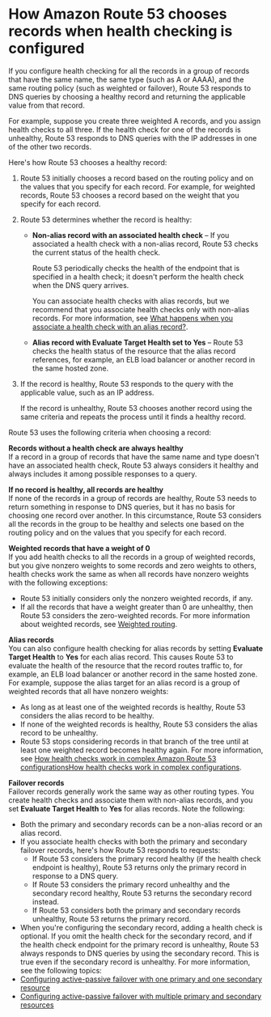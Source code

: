 # How Amazon Route 53 chooses records when health checking is configured<a name="health-checks-how-route-53-chooses-records"></a>

If you configure health checking for all the records in a group of records that have the same name, the same type \(such as A or AAAA\), and the same routing policy \(such as weighted or failover\), Route 53 responds to DNS queries by choosing a healthy record and returning the applicable value from that record\.

For example, suppose you create three weighted A records, and you assign health checks to all three\. If the health check for one of the records is unhealthy, Route 53 responds to DNS queries with the IP addresses in one of the other two records\.

Here's how Route 53 chooses a healthy record:

1. Route 53 initially chooses a record based on the routing policy and on the values that you specify for each record\. For example, for weighted records, Route 53 chooses a record based on the weight that you specify for each record\.

1. Route 53 determines whether the record is healthy:
   + **Non\-alias record with an associated health check** – If you associated a health check with a non\-alias record, Route 53 checks the current status of the health check\. 

     Route 53 periodically checks the health of the endpoint that is specified in a health check; it doesn't perform the health check when the DNS query arrives\.

     You can associate health checks with alias records, but we recommend that you associate health checks only with non\-alias records\. For more information, see [What happens when you associate a health check with an alias record?](dns-failover-complex-configs.md#dns-failover-complex-configs-hc-alias)\.
   + **Alias record with Evaluate Target Health set to Yes** – Route 53 checks the health status of the resource that the alias record references, for example, an ELB load balancer or another record in the same hosted zone\.

1. If the record is healthy, Route 53 responds to the query with the applicable value, such as an IP address\.

   If the record is unhealthy, Route 53 chooses another record using the same criteria and repeats the process until it finds a healthy record\.

Route 53 uses the following criteria when choosing a record:

**Records without a health check are always healthy**  
If a record in a group of records that have the same name and type doesn't have an associated health check, Route 53 always considers it healthy and always includes it among possible responses to a query\.

**If no record is healthy, all records are healthy**  
If none of the records in a group of records are healthy, Route 53 needs to return something in response to DNS queries, but it has no basis for choosing one record over another\. In this circumstance, Route 53 considers all the records in the group to be healthy and selects one based on the routing policy and on the values that you specify for each record\.

**Weighted records that have a weight of 0**  
If you add health checks to all the records in a group of weighted records, but you give nonzero weights to some records and zero weights to others, health checks work the same as when all records have nonzero weights with the following exceptions:  
+ Route 53 initially considers only the nonzero weighted records, if any\.
+ If all the records that have a weight greater than 0 are unhealthy, then Route 53 considers the zero\-weighted records\.
For more information about weighted records, see [Weighted routing](routing-policy-weighted.md)\.

**Alias records**  
You can also configure health checking for alias records by setting **Evaluate Target Health** to **Yes** for each alias record\. This causes Route 53 to evaluate the health of the resource that the record routes traffic to, for example, an ELB load balancer or another record in the same hosted zone\.  
For example, suppose the alias target for an alias record is a group of weighted records that all have nonzero weights:  
+ As long as at least one of the weighted records is healthy, Route 53 considers the alias record to be healthy\.
+ If none of the weighted records is healthy, Route 53 considers the alias record to be unhealthy\.
+ Route 53 stops considering records in that branch of the tree until at least one weighted record becomes healthy again\.
For more information, see [How health checks work in complex Amazon Route 53 configurationsHow health checks work in complex configurations](dns-failover-complex-configs.md)\.

**Failover records**  
Failover records generally work the same way as other routing types\. You create health checks and associate them with non\-alias records, and you set **Evaluate Target Health** to **Yes** for alias records\. Note the following:  
+ Both the primary and secondary records can be a non\-alias record or an alias record\.
+ If you associate health checks with both the primary and secondary failover records, here's how Route 53 responds to requests:
  + If Route 53 considers the primary record healthy \(if the health check endpoint is healthy\), Route 53 returns only the primary record in response to a DNS query\.
  + If Route 53 considers the primary record unhealthy and the secondary record healthy, Route 53 returns the secondary record instead\.
  + If Route 53 considers both the primary and secondary records unhealthy, Route 53 returns the primary record\.
+ When you're configuring the secondary record, adding a health check is optional\. If you omit the health check for the secondary record, and if the health check endpoint for the primary record is unhealthy, Route 53 always responds to DNS queries by using the secondary record\. This is true even if the secondary record is unhealthy\.
For more information, see the following topics:  
+ [Configuring active\-passive failover with one primary and one secondary resource](dns-failover-types.md#dns-failover-types-active-passive-one-resource)
+ [Configuring active\-passive failover with multiple primary and secondary resources](dns-failover-types.md#dns-failover-types-active-passive-multiple-resources)